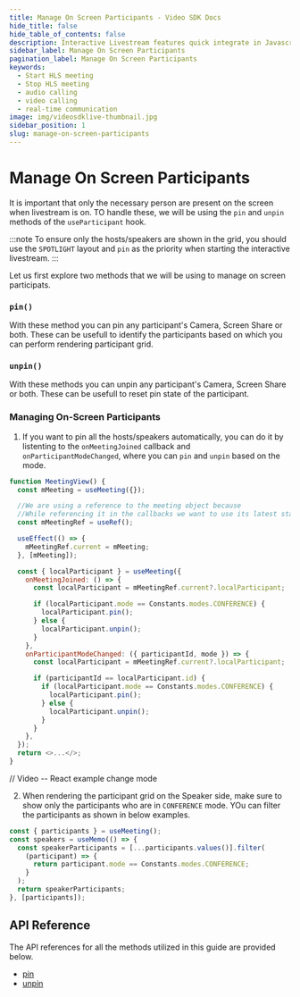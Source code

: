 ```yaml
---
title: Manage On Screen Participants - Video SDK Docs
hide_title: false
hide_table_of_contents: false
description: Interactive Livestream features quick integrate in Javascript, React JS, Android, IOS, React Native, Flutter with Video SDK to add live video & audio conferencing to your applications.
sidebar_label: Manage On Screen Participants
pagination_label: Manage On Screen Participants
keywords:
  - Start HLS meeting
  - Stop HLS meeting
  - audio calling
  - video calling
  - real-time communication
image: img/videosdklive-thumbnail.jpg
sidebar_position: 1
slug: manage-on-screen-participants
---
```


# Manage On Screen Participants

It is important that only the necessary person are present on the screen when livestream is on. TO handle these, we will be using the `pin` and `unpin` methods of the `useParticipant` hook.

:::note
To ensure only the hosts/speakers are shown in the grid, you should use the `SPOTLIGHT` layout and `pin` as the priority when starting the interactive livestream.
:::

Let us first explore two methods that we will be using to manage on screen participats.

### `pin()`

With these method you can pin any participant's Camera, Screen Share or both. These can be usefull to identify the participants based on which you can perform rendering participant grid.

### `unpin()`

With these methods you can unpin any participant's Camera, Screen Share or both. These can be usefull to reset pin state of the participant.

### Managing On-Screen Participants

1. If you want to pin all the hosts/speakers automatically, you can do it by listenting to the `onMeetingJoined` callback and `onParticipantModeChanged`, where you can `pin` and `unpin` based on the mode.

```js
function MeetingView() {
  const mMeeting = useMeeting({});

  //We are using a reference to the meeting object because
  //While referencing it in the callbacks we want to use its latest state
  const mMeetingRef = useRef();

  useEffect(() => {
    mMeetingRef.current = mMeeting;
  }, [mMeeting]);

  const { localParticipant } = useMeeting({
    onMeetingJoined: () => {
      const localParticipant = mMeetingRef.current?.localParticipant;

      if (localParticipant.mode == Constants.modes.CONFERENCE) {
        localParticipant.pin();
      } else {
        localParticipant.unpin();
      }
    },
    onParticipantModeChanged: ({ participantId, mode }) => {
      const localParticipant = mMeetingRef.current?.localParticipant;

      if (participantId == localParticipant.id) {
        if (localParticipant.mode == Constants.modes.CONFERENCE) {
          localParticipant.pin();
        } else {
          localParticipant.unpin();
        }
      }
    },
  });
  return <>...</>;
}
```

// Video -- React example change mode

2. When rendering the participant grid on the Speaker side, make sure to show only the participants who are in `CONFERENCE` mode. YOu can filter the participants as shown in below examples.

```js
const { participants } = useMeeting();
const speakers = useMemo(() => {
  const speakerParticipants = [...participants.values()].filter(
    (participant) => {
      return participant.mode == Constants.modes.CONFERENCE;
    }
  );
  return speakerParticipants;
}, [participants]);
```

## API Reference

The API references for all the methods utilized in this guide are provided below.

- [pin](/react/api/sdk-reference/use-participant/methods#pin)
- [unpin](/react/api/sdk-reference/use-participant/methods#unpin)
